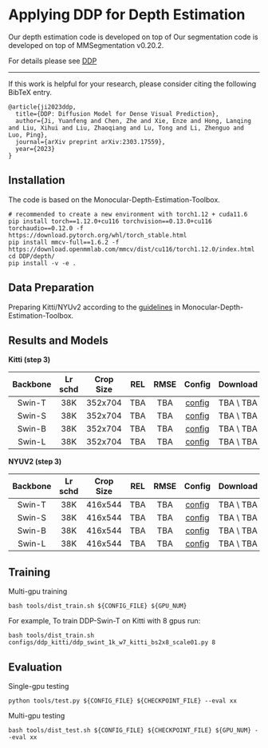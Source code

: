 # Applying DDP for Depth Estimation

Our depth estimation code is developed on top of Our segmentation code is developed on top of MMSegmentation v0.20.2.

For details please see [DDP](https://arxiv.org/abs/2303.17559)

---

If this work is helpful for your research, please consider citing the following BibTeX entry.
```
@article{ji2023ddp,
  title={DDP: Diffusion Model for Dense Visual Prediction},
  author={Ji, Yuanfeng and Chen, Zhe and Xie, Enze and Hong, Lanqing and Liu, Xihui and Liu, Zhaoqiang and Lu, Tong and Li, Zhenguo and Luo, Ping},
  journal={arXiv preprint arXiv:2303.17559},
  year={2023}
}
```

## Installation
The code is based on the Monocular-Depth-Estimation-Toolbox.

```
# recommended to create a new environment with torch1.12 + cuda11.6
pip install torch==1.12.0+cu116 torchvision==0.13.0+cu116 torchaudio==0.12.0 -f https://download.pytorch.org/whl/torch_stable.html
pip install mmcv-full==1.6.2 -f https://download.openmmlab.com/mmcv/dist/cu116/torch1.12.0/index.html
cd DDP/depth/
pip install -v -e .
```
## Data Preparation

Preparing Kitti/NYUv2 according to the [guidelines](https://github.com/zhyever/Monocular-Depth-Estimation-Toolbox/blob/main/docs/dataset_prepare.md#prepare-datasets) in Monocular-Depth-Estimation-Toolbox.

## Results and Models

**Kitti (step 3)**

| Backbone | Lr schd | Crop Size | REL | RMSE |                                   Config                                   |     Download     |
|:--------:|:-------:|:---------:|-----|:----:|:--------------------------------------------------------------------------:|:----------------:|
|  Swin-T  |   38K   |  352x704  | TBA | TBA  |     [config](configs/ddp_kitti/ddp_swint_1k_w7_kitti_bs2x8_scale01.py)     |    TBA \ TBA     |
|  Swin-S  |   38K   |  352x704  | TBA | TBA  |     [config](configs/ddp_kitti/ddp_swins_1k_w7_kitti_bs2x8_scale01.py)     |    TBA \ TBA     |
|  Swin-B  |   38K   |  352x704  | TBA | TBA  |    [config](configs/ddp_kitti/ddp_swinb_22k_w7_kitti_bs2x8_scale01.py)     |    TBA \ TBA     |
|  Swin-L  |   38K   |  352x704  | TBA | TBA  |    [config](configs/ddp_kitti/ddp_swinl_22k_w7_kitti_bs2x8_scale01.py)     |    TBA \ TBA     |

**NYUV2 (step 3)**

| Backbone | Lr schd | Crop Size | REL | RMSE |                                 Config                                  |     Download     |
|:--------:|:-------:|:---------:|-----|:----:|:-----------------------------------------------------------------------:|:----------------:|
|  Swin-T  |   38K   |  416x544  | TBA | TBA  |     [config](configs/ddp_nyu/ddp_swint_1k_w7_nyu_bs2x8_scale01.py)    |    TBA \ TBA     |
|  Swin-S  |   38K   |  416x544  | TBA | TBA  |     [config](configs/ddp_nyu/ddp_swins_1k_w7_nyu_bs2x8_scale01.py)    |    TBA \ TBA     |
|  Swin-B  |   38K   |  416x544  | TBA | TBA  |     [config](configs/ddp_nyu/ddp_swinb_22k_w7_nyu_bs2x8_scale01.py)   |    TBA \ TBA     |
|  Swin-L  |   38K   |  416x544  | TBA | TBA  |     [config](configs/ddp_nyu/ddp_swinl_22k_w12_nyu_bs2x8_scale01.py)  |    TBA \ TBA     |



## Training

Multi-gpu training
```
bash tools/dist_train.sh ${CONFIG_FILE} ${GPU_NUM}
```
For example, To train DDP-Swin-T on Kitti with 8 gpus run:
```
bash tools/dist_train.sh configs/ddp_kitti/ddp_swint_1k_w7_kitti_bs2x8_scale01.py 8
```

## Evaluation

Single-gpu testing
```
python tools/test.py ${CONFIG_FILE} ${CHECKPOINT_FILE} --eval xx
```

Multi-gpu testing
```
bash tools/dist_test.sh ${CONFIG_FILE} ${CHECKPOINT_FILE} ${GPU_NUM} --eval xx
```


